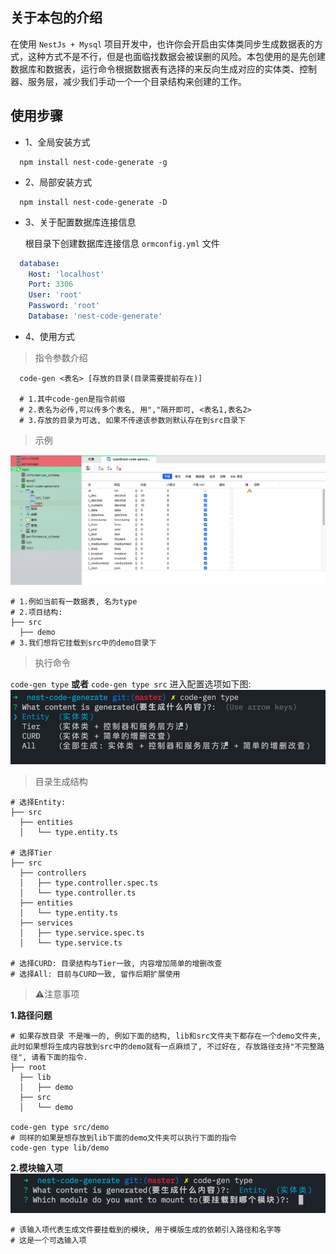 ## 关于本包的介绍

在使用 `NestJs + Mysql` 项目开发中，也许你会开启由实体类同步生成数据表的方式，这种方式不是不行，但是也面临找数据会被误删的风险。本包使用的是先创建数据库和数据表，运行命令根据数据表有选择的来反向生成对应的实体类、控制器、服务层，减少我们手动一个一个目录结构来创建的工作。

## 使用步骤

* 1、全局安装方式

  

```properties
  npm install nest-code-generate -g
  ```

* 2、局部安装方式

  

```properties
  npm install nest-code-generate -D
  ```

* 3、关于配置数据库连接信息

  根目录下创建数据库连接信息 `ormconfig.yml` 文件

  

```yaml
  database:
    Host: 'localhost'
    Port: 3306
    User: 'root'
    Password: 'root'
    Database: 'nest-code-generate'
  ```

* 4、使用方式

> 指令参数介绍
```properties
  code-gen <表名> [存放的目录(目录需要提前存在)]

  # 1.其中code-gen是指令前缀
  # 2.表名为必传,可以传多个表名, 用","隔开即可, <表名1,表名2>
  # 3.存放的目录为可选, 如果不传递该参数则默认存在到src目录下
```

> 示例

![table_name](/images/table_name.jpeg)
```properties
# 1.例如当前有一数据表, 名为type
# 2.项目结构: 
├── src
  ├── demo
# 3.我们想将它挂载到src中的demo目录下
```
> 执行命令

`code-gen type` **或者** `code-gen type src` 进入配置选项如下图:
![command_line](/images/command_line.png)

> 目录生成结构
```properties
# 选择Entity:
├── src
  ├── entities
  │   └── type.entity.ts

# 选择Tier
├── src
  ├── controllers
  │   ├── type.controller.spec.ts
  │   └── type.controller.ts
  ├── entities
  │   └── type.entity.ts
  ├── services
  │   ├── type.service.spec.ts
  │   └── type.service.ts

# 选择CURD: 目录结构与Tier一致, 内容增加简单的增删改查
# 选择All: 目前与CURD一致, 留作后期扩展使用
```
> ⚠️注意事项  

**1.路径问题**
```properties
# 如果存放目录 不是唯一的, 例如下面的结构, lib和src文件夹下都存在一个demo文件夹, 此时如果想将生成内容放到src中的demo就有一点麻烦了, 不过好在, 存放路径支持"不完整路径", 请看下面的指令.
├── root
  ├── lib
  │   ├── demo
  ├── src
  │   └── demo

code-gen type src/demo
# 同样的如果是想存放到lib下面的demo文件夹可以执行下面的指令
code-gen type lib/demo
```

**2.模块输入项**
![module](/images/module.png)
```properties
# 该输入项代表生成文件要挂载到的模块, 用于模版生成的依赖引入路径和名字等
# 这是一个可选输入项
```